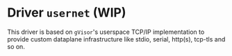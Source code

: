 # Driver `usernet` (WIP)

This driver is based on `gVisor`'s userspace TCP/IP implementation to provide custom dataplane infrastructure like stdio, serial, http(s), tcp-tls and so on.
